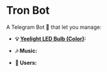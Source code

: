 # Tron Bot

A Telegram Bot :robot: that let you manage:

* **:bulb: [Yeelight LED Bulb (Color)](https://www.yeelight.com/en_US/product/wifi-led-c):**

* **:notes: Music:**

* **:busts_in_silhouette: Users:**
